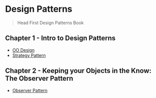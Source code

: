# Design Patterns

 > Head First Design Patterns Book
## Chapter 1 - Intro to Design Patterns
- [OO Design](OO%20Design.md)
- [Strategy Pattern](Strategy%20Pattern.md)
## Chapter 2 - Keeping your Objects in the Know: The Observer Pattern
- [Observer Pattern](Observer%20Pattern.md)